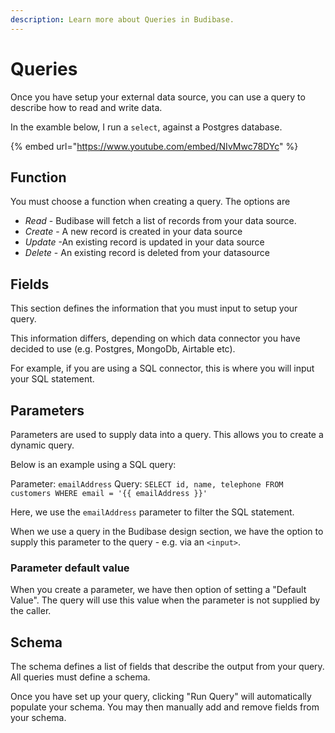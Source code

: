 ```yaml
---
description: Learn more about Queries in Budibase.
---
```


# Queries

Once you have setup your external data source, you can use a query to describe how to read and write data.

In the examble below, I run a `select`, against a Postgres database.

{% embed url="https://www.youtube.com/embed/NIvMwc78DYc" %}

## Function

You must choose a function when creating a query. The options are

- *Read* - Budibase will fetch a list of records from your data source.
- *Create* - A new record is created in your data source
- *Update* -An existing record is updated in your data source
- *Delete* - An existing record is deleted from your datasource

## Fields

This section defines the information that you must input to setup your query.

This information differs, depending on which data connector you have decided to use (e.g. Postgres, MongoDb, Airtable etc).

For example, if you are using a SQL connector, this is where you will input your SQL statement.

## Parameters

Parameters are used to supply data into a query. This allows you to create a dynamic query.

Below is an example using a SQL query:

Parameter: `emailAddress`
Query: `SELECT id, name, telephone FROM customers WHERE email = '{{ emailAddress }}'`

Here, we use the `emailAddress` parameter to filter the SQL statement.

When we use a query in the Budibase design section, we have the option to supply this parameter to the query - e.g. via an `<input>`.

### Parameter default value

When you create a parameter, we have then option of setting a "Default Value". The query will use this value when the parameter is not supplied by the caller.

## Schema

The schema defines a list of fields that describe the output from your query. All queries must define a schema.

Once you have set up your query, clicking "Run Query" will automatically populate your schema. You may then manually add and remove fields from your schema.
